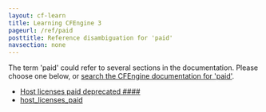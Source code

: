 ```yaml
---
layout: cf-learn
title: Learning CFEngine 3
pageurl: /ref/paid
posttitle: Reference disambiguation for 'paid'
navsection: none
---
```


The term 'paid' could refer to several sections in the documentation. Please choose one below, or
[search the CFEngine documentation for 'paid'](http://cfengine.com/docs/latest/search.html?q=paid).

- [Host licenses paid deprecated \#\#\#\#](http://cfengine.com/docs/latest/guide-latest-release-policy-framework-updates.html#host-licenses-paid-deprecated-####)
- [host_licenses_paid](http://cfengine.com/docs/latest/reference-components.html#host_licenses_paid)
